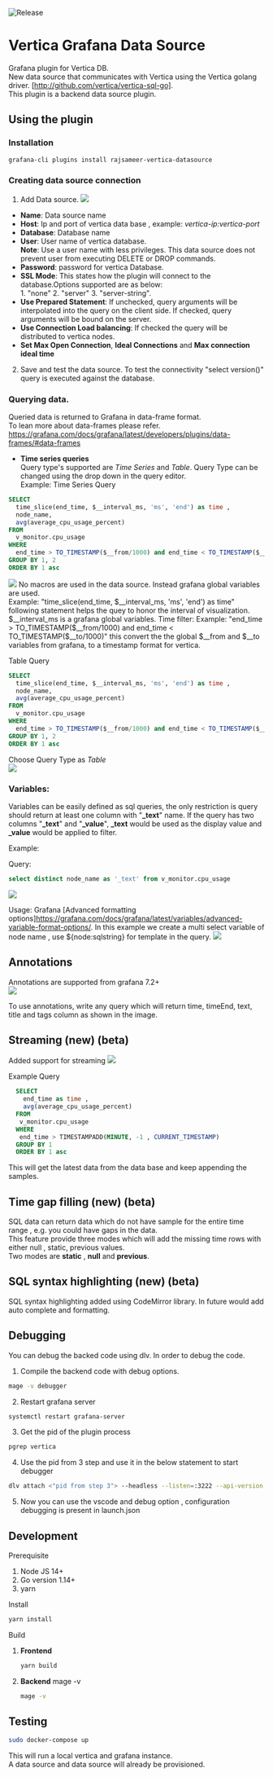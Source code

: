 ![Release](https://github.com/rajsameer/vertica-datasource/workflows/Release/badge.svg)
# Vertica Grafana Data Source
Grafana plugin for Vertica DB.   
New data source that communicates with Vertica using the Vertica golang driver. [http://github.com/vertica/vertica-sql-go].    
This plugin is a backend data source plugin.

## Using the plugin

### Installation
```bash
grafana-cli plugins install rajsameer-vertica-datasource
```
### Creating data source connection
1. Add Data source.
![](src/img/vertica-ds-conf.png)
- **Name**: Data source name
- **Host**: Ip and port of vertica data base , example: *vertica-ip:vertica-port*
- **Database**: Database name
- **User**: User name of vertica database.   
  **Note**: Use a user name with less privileges. This data source does not prevent user from executing DELETE or DROP commands.
- **Password**: password for vertica Database.
- **SSL Mode**: This states how the plugin will connect to the database.Options supported are as below:   
        1. "none"
        2. "server"
        3. "server-string". 
- **Use Prepared Statement**: If unchecked, query arguments will be interpolated into the query on the client side. If checked, query arguments will be bound on the server.
- **Use Connection Load balancing**: If checked the query will be distributed to vertica nodes.
- **Set Max Open Connection**, **Ideal Connections** and **Max connection ideal time**
2. Save and test the data source.
To test the connectivity "select version()" query is executed against the database.

### Querying data.
Queried data is returned to Grafana in data-frame format.   
To lean more about data-frames please refer. https://grafana.com/docs/grafana/latest/developers/plugins/data-frames/#data-frames

- **Time series queries**   
Query type's supported are *Time Series* and *Table*. Query Type can be changed using the drop down in the query editor.   
Example: Time Series Query    
~~~~sql
SELECT 
  time_slice(end_time, $__interval_ms, 'ms', 'end') as time , 
  node_name,
  avg(average_cpu_usage_percent)
FROM 
  v_monitor.cpu_usage 
WHERE 
  end_time > TO_TIMESTAMP($__from/1000) and end_time < TO_TIMESTAMP($__to/1000)
GROUP BY 1, 2
ORDER BY 1 asc
~~~~
![](src/img/vertica-query-time-series.png)
No macros are used in the data source. Instead grafana global variables are used.   
Example: "time_slice(end_time, $__interval_ms, 'ms', 'end') as time" following statement helps the quey to honor the interval of visualization. $__interval_ms is a grafana global variables.   
Time filter:   
Example: "end_time > TO_TIMESTAMP($__from/1000) and end_time < TO_TIMESTAMP($__to/1000)"  this convert the the global $__from and $__to variables from grafana, to a timestamp format for vertica.   


Table Query
~~~~sql 
SELECT 
  time_slice(end_time, $__interval_ms, 'ms', 'end') as time , 
  node_name,
  avg(average_cpu_usage_percent)
FROM 
  v_monitor.cpu_usage 
WHERE 
  end_time > TO_TIMESTAMP($__from/1000) and end_time < TO_TIMESTAMP($__to/1000)
GROUP BY 1, 2
ORDER BY 1 asc
~~~~
Choose Query Type as *Table*    
![](src/img/vertica-query-table.png)

### Variables:
Variables can be easily defined as sql queries, the only restriction is query should return at least one column with "**_text**" name.
If the query has two columns "**_text**" and "**_value**", **_text** would be used as the display value and **_value** would be applied to filter.

Example:

Query:
~~~~sql 
select distinct node_name as '_text' from v_monitor.cpu_usage 
~~~~
![](src/img/vertica-var-example.png)

Usage:
Grafana [Advanced formatting options]https://grafana.com/docs/grafana/latest/variables/advanced-variable-format-options/.
In this example we create a multi select variable of node name , use ${node:sqlstring} for template in the query. 
![](src/img/vertica-var-usage.png)

## Annotations

Annotations are supported from grafana 7.2+   
![](src/img/vertica-annotaions-usage.png)

To use annotations, write any query which will return time, timeEnd, text, title and tags column as shown in the image.   

## Streaming (new) (beta)
Added support for streaming
![](src/img/vertica-streaming.gif)

Example Query
```SQL
  SELECT 
    end_time as time , 
    avg(average_cpu_usage_percent)
  FROM 
   v_monitor.cpu_usage 
  WHERE 
   end_time > TIMESTAMPADD(MINUTE, -1 , CURRENT_TIMESTAMP)
  GROUP BY 1
  ORDER BY 1 asc
```
This will get the latest data from the data base and keep appending the samples.

## Time gap filling (new) (beta)
SQL data can return data which do not have sample for the entire time range , e.g. you could have gaps in the data.    
This feature provide three modes which will add the missing time rows with either null , static, previous values.   
Two modes are **static** , **null** and **previous**.


## SQL syntax highlighting (new) (beta)
SQL syntax highlighting added using CodeMirror library. In future would add auto complete and formatting.

## Debugging

You can debug the backed code using dlv.
In order to debug the code.
1. Compile the backend code with debug options.
```BASH 
mage -v debugger
```
2. Restart grafana server
```BASH 
systemctl restart grafana-server
```
3. Get the pid of the plugin process 
```BASH 
pgrep vertica
```
4. Use the pid from 3 step and use it in the below statement to start debugger
```BASH 
dlv attach <"pid from step 3"> --headless --listen=:3222 --api-version 2 --log
```
5. Now you can use the vscode and debug option , configuration debugging is present in launch.json

## Development

Prerequisite
 1. Node JS 14+
 2. Go version 1.14+
 3. yarn

Install
```BASH
yarn install
```
Build
 1. **Frontend** 
    ```BASH
    yarn build
    ``` 
 2. **Backend** mage -v
    ```BASH
    mage -v
    ``` 

## Testing
 ```BASH
sudo docker-compose up
```
This will run a local vertica and grafana instance.   
A data source and data source will already be provisioned.



